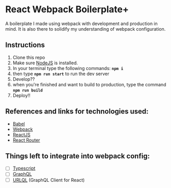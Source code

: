 # React Webpack Boilerplate+
A boilerplate I made using webpack with development and production in mind. It is also there to solidify my understanding of webpack configuration.

## Instructions
1. Clone this repo
2. Make sure [NodeJS](https://nodejs.org/en/) is installed.
3. In your terminal type the following commands: **```npm i```**
4. then type **```npm run start```** to run the dev server
5. Develop??
6. when you're finished and want to build to production, type the command **```npm run build```**
7. Deploy!!

## References and links for technologies used:
- [Babel](https://babeljs.io/)
- [Webpack](https://webpack.js.org/)
- [ReactJS](https://reactjs.org/)
- [React Router](https://reacttraining.com)

## Things left to integrate into webpack config:
- [ ] [Typescript](https://www.typescriptlang.org/index.html)
- [ ] [GraphQL](https://graphql.org/)
- [ ] [URLQL](https://formidable.com/open-source/urql/) (GraphQL Client for React)